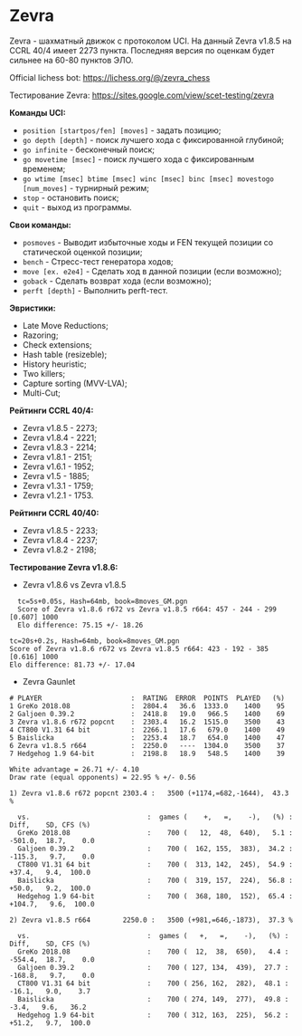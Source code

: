 # Zevra
Zevra - шахматный движок с протоколом UCI. На данный Zevra v1.8.5 на CCRL 40/4 имеет 2273 пункта. Последняя версия по оценкам будет сильнее на 60-80 пунктов ЭЛО.

Official lichess bot: https://lichess.org/@/zevra_chess

Тестирование Zevra: https://sites.google.com/view/scet-testing/zevra

**Команды UCI:**
+ `position [startpos/fen] [moves]` - задать позицию;
+ `go depth [depth]` - поиск лучшего хода с фиксированной глубиной;
+ `go infinite` - бесконечный поиск;
+ `go movetime [msec]` - поиск лучшего хода с фиксированным временем;
+ `go wtime [msec] btime [msec] winc [msec] binc [msec] movestogo [num_moves]` - турнирный режим;
+ `stop` - остановить поиск;
+ `quit` - выход из программы.

**Свои команды:**
+ `posmoves` - Выводит избыточные ходы и FEN текущей позиции со статической оценкой позиции;
+ `bench` - Стресс-тест генератора ходов;
+ `move [ex. e2e4]` - Сделать ход в данной позиции (если возможно);
+ `goback` - Сделать возврат хода (если возможно);
+ `perft [depth]` - Выполнить perft-тест.

**Эвристики:**
+ Late Move Reductions;
+ Razoring;
+ Check extensions;
+ Hash table (resizeble);
+ History heuristic;
+ Two killers;
+ Capture sorting (MVV-LVA);
+ Multi-Cut;

**Рейтинги CCRL 40/4:**
+ Zevra v1.8.5 - 2273;
+ Zevra v1.8.4 - 2221;
+ Zevra v1.8.3 - 2214;
+ Zevra v1.8.1 - 2151;
+ Zevra v1.6.1 - 1952;
+ Zevra v1.5 - 1885;
+ Zevra v1.3.1 - 1759;
+ Zevra v1.2.1 - 1753.

**Рейтинги CCRL 40/40:**
+ Zevra v1.8.5 - 2233;
+ Zevra v1.8.4 - 2237;
+ Zevra v1.8.2 - 2198;

**Тестирование Zevra v1.8.6:**

+ Zevra v1.8.6 vs Zevra v1.8.5
```
  tc=5s+0.05s, Hash=64mb, book=8moves_GM.pgn
  Score of Zevra v1.8.6 r672 vs Zevra v1.8.5 r664: 457 - 244 - 299  [0.607] 1000
  Elo difference: 75.15 +/- 18.26
  ```
  ```
  tc=20s+0.2s, Hash=64mb, book=8moves_GM.pgn
  Score of Zevra v1.8.6 r672 vs Zevra v1.8.5 r664: 423 - 192 - 385  [0.616] 1000
  Elo difference: 81.73 +/- 17.04
```

+ Zevra Gaunlet
```
# PLAYER                      :  RATING  ERROR  POINTS  PLAYED   (%)
1 GreKo 2018.08               :  2804.4   36.6  1333.0    1400    95
2 Galjoen 0.39.2              :  2418.8   19.0   966.5    1400    69
3 Zevra v1.8.6 r672 popcnt    :  2303.4   16.2  1515.0    3500    43
4 CT800 V1.31 64 bit          :  2266.1   17.6   679.0    1400    49
5 Baislicka                   :  2253.4   18.7   654.0    1400    47
6 Zevra v1.8.5 r664           :  2250.0   ----  1304.0    3500    37
7 Hedgehog 1.9 64-bit         :  2198.8   18.9   548.5    1400    39

White advantage = 26.71 +/- 4.10
Draw rate (equal opponents) = 22.95 % +/- 0.56
```
  
```
1) Zevra v1.8.6 r672 popcnt 2303.4 :   3500 (+1174,=682,-1644),  43.3 %

  vs.                             :  games (    +,   =,    -),   (%) :    Diff,    SD, CFS (%)
  GreKo 2018.08                   :    700 (   12,  48,  640),   5.1 :  -501.0,  18.7,    0.0
  Galjoen 0.39.2                  :    700 (  162, 155,  383),  34.2 :  -115.3,   9.7,    0.0
  CT800 V1.31 64 bit              :    700 (  313, 142,  245),  54.9 :   +37.4,   9.4,  100.0
  Baislicka                       :    700 (  319, 157,  224),  56.8 :   +50.0,   9.2,  100.0
  Hedgehog 1.9 64-bit             :    700 (  368, 180,  152),  65.4 :  +104.7,   9.6,  100.0

2) Zevra v1.8.5 r664        2250.0 :   3500 (+981,=646,-1873),  37.3 %

  vs.                             :  games (   +,   =,    -),   (%) :    Diff,    SD, CFS (%)
  GreKo 2018.08                   :    700 (  12,  38,  650),   4.4 :  -554.4,  18.7,    0.0
  Galjoen 0.39.2                  :    700 ( 127, 134,  439),  27.7 :  -168.8,   9.7,    0.0
  CT800 V1.31 64 bit              :    700 ( 256, 162,  282),  48.1 :   -16.1,   9.0,    3.7
  Baislicka                       :    700 ( 274, 149,  277),  49.8 :    -3.4,   9.6,   36.2
  Hedgehog 1.9 64-bit             :    700 ( 312, 163,  225),  56.2 :   +51.2,   9.7,  100.0
```
